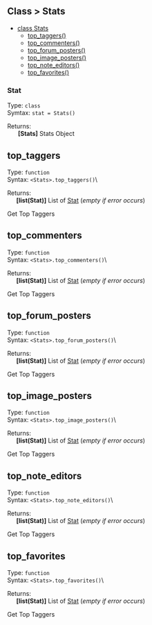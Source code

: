 ## Class > Stats
- [class Stats](#stats)
    - [top_taggers()](#top_taggers)
    - [top_commenters()](#top_commenters)
    - [top_forum_posters()](#top_forum_posters)
    - [top_image_posters()](#top_image_posters)
    - [top_note_editors()](#top_note_editors)
    - [top_favorites()](#top_favorites)

### Stat
Type: `class`<br>
Symtax: `stat = Stats()`<br>

Returns:\
&ensp;&ensp;&ensp; __[Stats]__ Stats Object


## top_taggers
Type: `function`\
Syntax: `<Stats>.top_taggers()`\

Returns:\
&ensp;&ensp;&ensp;__[list(Stat)]__ List of [Stat](https://github.com/b3yc0d3/rule34Py/blob/master/DOC/stat.md) (*empty if error occurs*)

Get Top Taggers

## top_commenters
Type: `function`\
Syntax: `<Stats>.top_commenters()`\

Returns:\
&ensp;&ensp;&ensp;__[list(Stat)]__ List of [Stat](https://github.com/b3yc0d3/rule34Py/blob/master/DOC/stat.md) (*empty if error occurs*)

Get Top Taggers

## top_forum_posters
Type: `function`\
Syntax: `<Stats>.top_forum_posters()`\

Returns:\
&ensp;&ensp;&ensp;__[list(Stat)]__ List of [Stat](https://github.com/b3yc0d3/rule34Py/blob/master/DOC/stat.md) (*empty if error occurs*)

Get Top Taggers

## top_image_posters
Type: `function`\
Syntax: `<Stats>.top_image_posters()`\

Returns:\
&ensp;&ensp;&ensp;__[list(Stat)]__ List of [Stat](https://github.com/b3yc0d3/rule34Py/blob/master/DOC/stat.md) (*empty if error occurs*)

Get Top Taggers

## top_note_editors
Type: `function`\
Syntax: `<Stats>.top_note_editors()`\

Returns:\
&ensp;&ensp;&ensp;__[list(Stat)]__ List of [Stat](https://github.com/b3yc0d3/rule34Py/blob/master/DOC/stat.md) (*empty if error occurs*)

Get Top Taggers

## top_favorites
Type: `function`\
Syntax: `<Stats>.top_favorites()`\

Returns:\
&ensp;&ensp;&ensp;__[list(Stat)]__ List of [Stat](https://github.com/b3yc0d3/rule34Py/blob/master/DOC/stat.md) (*empty if error occurs*)

Get Top Taggers
